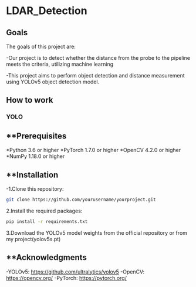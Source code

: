 ﻿# LDAR_Detection
## **Goals**

The goals of this project are:

-Our project is to detect whether the distance from the probe to the pipeline meets the criteria, utilizing machine learning

-This project aims to perform object detection and distance measurement using YOLOv5 object detection model.

## **How to work**
### **YOLO**
## **Prerequisites
*Python 3.6 or higher
*PyTorch 1.7.0 or higher
*OpenCV 4.2.0 or higher
*NumPy 1.18.0 or higher
## **Installation
-1.Clone this repository:

```bash
git clone https://github.com/yourusername/yourproject.git
```
2.Install the required packages:

```bash
pip install -r requirements.txt
```
3.Download the YOLOv5 model weights from the official repository or from my project(yolov5s.pt)

## **Acknowledgments
-YOLOv5: https://github.com/ultralytics/yolov5
-OpenCV: https://opencv.org/
-PyTorch: https://pytorch.org/
